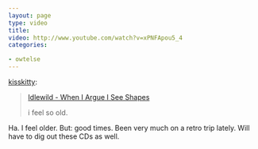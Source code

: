 ```yaml
---
layout: page
type: video
title: 
video: http://www.youtube.com/watch?v=xPNFApou5_4
categories: 

- owtelse
---
```

<p><a href="http://kisskitty.tumblr.com/post/544134870/idlewild-when-i-argue-i-see-shapes-i-feel-so" class="tumblr_blog">kisskitty</a>:</p>

<blockquote><p><a href="http://www.youtube.com/watch?v=xPNFApou5_4&amp;feature=player_embedded#!">Idlewild - When I Argue I See Shapes</a></p>
<p>i feel so old.</p></blockquote>

<p>Ha. I feel older. But: good times. Been very much on a retro trip lately. Will have to dig out these CDs as well.</p>

